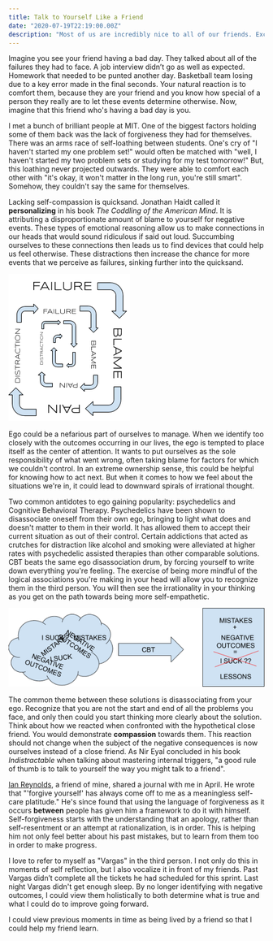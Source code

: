 ```yaml
---
title: Talk to Yourself Like a Friend
date: "2020-07-19T22:19:00.00Z"
description: "Most of us are incredibly nice to all of our friends. Except one."
---
```


Imagine you see your friend having a bad day. They talked about all of the failures they had to face. A job interview didn’t go as well as expected. Homework that needed to be punted another day. Basketball team losing due to a key error made in the final seconds. Your natural reaction is to comfort them, because they are your friend and you know how special of a person they really are to let these events determine otherwise. Now, imagine that this friend who's having a bad day is you.

I met a bunch of brilliant people at MIT. One of the biggest factors holding some of them back was the lack of forgiveness they had for themselves. There was an arms race of self-loathing between students. One's cry of "I haven't started my one problem set!" would often be matched with "well, I haven't started my two problem sets or studying for my test tomorrow!" But, this loathing never projected outwards. They were able to comfort each other with "it's okay, it won't matter in the long run, you're still smart". Somehow, they couldn't say the same for themselves.

Lacking self-compassion is quicksand. Jonathan Haidt called it **personalizing** in his book _The Coddling of the American Mind_. It is attributing a disproportionate amount of blame to yourself for negative events. These types of emotional reasoning allow us to make connections in our heads that would sound ridiculous if said out loud. Succumbing ourselves to these connections then leads us to find devices that could help us feel otherwise. These distractions then increase the chance for more events that we perceive as failures, sinking further into the quicksand.

![](./quicksand.png)

Ego could be a nefarious part of ourselves to manage. When we identify too closely with the outcomes occurring in our lives, the ego is tempted to place itself as the center of attention. It wants to put ourselves as the sole responsibility of what went wrong, often taking blame for factors for which we couldn't control. In an extreme ownership sense, this could be helpful for knowing how to act next. But when it comes to how we feel about the situations we're in, it could lead to downward spirals of irrational thought.

Two common antidotes to ego gaining popularity: psychedelics and Cognitive Behavioral Therapy. Psychedelics have been shown to disassociate oneself from their own ego, bringing to light what does and doesn't matter to them in their world. It has allowed them to accept their current situation as out of their control. Certain addictions that acted as crutches for distraction like alcohol and smoking were alleviated at higher rates with psychedelic assisted therapies than other comparable solutions. CBT beats the same ego disassociation drum, by forcing yourself to write down everything you're feeling. The exercise of being more mindful of the logical associations you're making in your head will allow you to recognize them in the third person. You will then see the irrationality in your thinking as you get on the path towards being more self-empathetic.

![](./cbt.png)

The common theme between these solutions is disassociating from your ego. Recognize that you are not the start and end of all the problems you face, and only then could you start thinking more clearly about the solution. Think about how we reacted when confronted with the hypothetical close friend. You would demonstrate **compassion** towards them. This reaction should not change when the subject of the negative consequences is now ourselves instead of a close friend. As Nir Eyal concluded in his book _Indistractable_ when talking about mastering internal triggers, "a good rule of thumb is to talk to yourself the way you might talk to a friend".

[Ian Reynolds](https://twitter.com/idreyn), a friend of mine, shared a journal with me in April. He wrote that "'forgive yourself' has always come off to me as a meaningless self-care platitude." He's since found that using the language of forgiveness as it occurs **between** people has given him a framework to do it with himself. Self-forgiveness starts with the understanding that an apology, rather than self-resentment or an attempt at rationalization, is in order. This is helping him not only feel better about his past mistakes, but to learn from them too in order to make progress.

I love to refer to myself as "Vargas" in the third person. I not only do this in moments of self reflection, but I also vocalize it in front of my friends. Past Vargas didn’t complete all the tickets he had scheduled for this sprint. Last night Vargas didn't get enough sleep. By no longer identifying with negative outcomes, I could view them holistically to both determine what is true and what I could do to improve going forward.

I could view previous moments in time as being lived by a friend so that I could help my friend learn.
